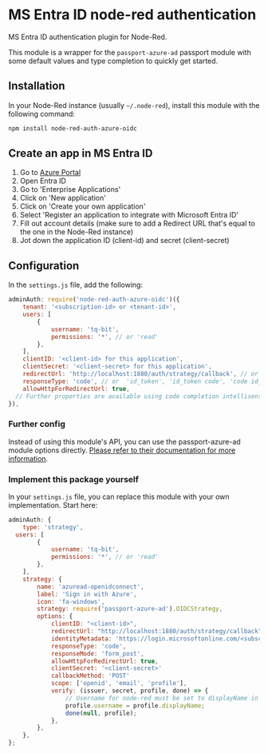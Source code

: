 # MS Entra ID node-red authentication

MS Entra ID authentication plugin for Node-Red.

This module is a wrapper for the `passport-azure-ad` passport module with some default values and type completion to quickly get started.

## Installation

In your Node-Red instance (usually `~/.node-red`), install this module with the following command:

```bash
npm install node-red-auth-azure-oidc
```

## Create an app in MS Entra ID

1. Go to [Azure Portal](https://portal.azure.com/)
2. Open Entra ID
3. Go to 'Enterprise Applications'
4. Click on 'New application'
5. Click on 'Create your own application'
6. Select 'Register an application to integrate with Microsoft Entra ID'
7. Fill out account details (make sure to add a Redirect URL that's equal to the one in the Node-Red instance)
8. Jot down the application ID (client-id) and secret (client-secret)

## Configuration

In the `settings.js` file, add the following:

```javascript
adminAuth: require('node-red-auth-azure-oidc')({
	tenant: '<subscription-id> or <tenant-id>',
	users: [
		{
			username: 'tq-bit',
			permissions: '*', // or 'read'
		},
	],
	clientID: '<client-id> for this application',
	clientSecret: '<client-secret> for this application',
	redirectUrl: 'http://localhost:1880/auth/strategy/callback', // or the URL of whereever you have deployed Node-Red
	responseType: 'code', // or  'id_token', 'id_token code', 'code id_token'
	allowHttpForRedirectUrl: true,
  // Further properties are available using code completion intellisense (CTRL+Space)
}),
```

### Further config

Instead of using this module's API, you can use the passport-azure-ad module options directly. [Please refer to their documentation for more information](https://www.passportjs.org/packages/passport-azure-ad/).

### Implement this package yourself

In your `settings.js` file, you can replace this module with your own implementation. Start here:

```js
adminAuth: {
	type: 'strategy',
  users: [
		{
			username: 'tq-bit',
			permissions: '*', // or 'read'
		},
	],
	strategy: {
		name: 'azuread-openidconnect',
		label: 'Sign in with Azure',
		icon: 'fa-windows',
		strategy: require('passport-azure-ad').OIDCStrategy,
		options: {
			clientID: "<client-id>",
			redirectUrl: "http://localhost:1880/auth/strategy/callback",
			identityMetadata: 'https://login.microsoftonline.com/<subscription-id>/v2.0/.well-known/openid-configuration',
			responseType: 'code',
			responseMode: 'form_post',
			allowHttpForRedirectUrl: true,
			clientSecret: '<client-secret>'
			callbackMethod: 'POST'
			scope: ['openid', 'email', 'profile'],
			verify: (issuer, secret, profile, done) => {
				// Username for node-red must be set to displayName in Azure
				profile.username = profile.displayName;
				done(null, profile);
			},
		},
	},
};
```

